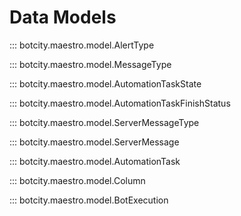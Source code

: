 # Data Models

::: botcity.maestro.model.AlertType

::: botcity.maestro.model.MessageType

::: botcity.maestro.model.AutomationTaskState

::: botcity.maestro.model.AutomationTaskFinishStatus

::: botcity.maestro.model.ServerMessageType

::: botcity.maestro.model.ServerMessage

::: botcity.maestro.model.AutomationTask

::: botcity.maestro.model.Column

::: botcity.maestro.model.BotExecution